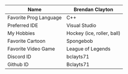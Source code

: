 | Name                | Brendan Clayton         |
|---------------------|--------------------------|
| Favorite Prog Language | C++                 |
| Preferred IDE       | Visual Studio           |
| My Hobbies          | Hockey (ice, roller, ball) |
| Favorite Cartoon    | Spongebob |
| Favorite Video Game | League of Legends  |
| Discord ID          | bclayts71                |
| Github ID           | Bclayts71                  |
